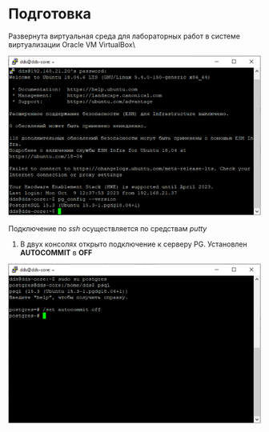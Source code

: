 # Подготовка

  Развернута виртуальная среда для лабораторных работ в системе виртуализации Oracle VM VirtualBox\

![00](IMG\\00.png "Данные о системе SSH")

  Подключение по *ssh* осуществляется по средствам *putty*

1) В двух консолях открыто подключение к серверу PG. Установлен **AUTOCOMMIT** в **OFF**

![Одна собака](IMG\\01.png "Собака смотрит влево")
